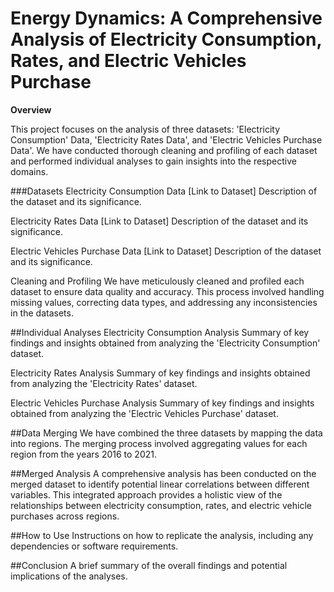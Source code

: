 # Energy Dynamics: A Comprehensive Analysis of Electricity Consumption, Rates, and Electric Vehicles Purchase

**Overview**

This project focuses on the analysis of three datasets: 'Electricity Consumption' Data, 'Electricity Rates Data', and 'Electric Vehicles Purchase Data'. We have conducted thorough cleaning and profiling of each dataset and performed individual analyses to gain insights into the respective domains.

###Datasets
Electricity Consumption Data
[Link to Dataset]
Description of the dataset and its significance.

Electricity Rates Data
[Link to Dataset]
Description of the dataset and its significance.

Electric Vehicles Purchase Data
[Link to Dataset]
Description of the dataset and its significance.

Cleaning and Profiling
We have meticulously cleaned and profiled each dataset to ensure data quality and accuracy. This process involved handling missing values, correcting data types, and addressing any inconsistencies in the datasets.

##Individual Analyses
Electricity Consumption Analysis
Summary of key findings and insights obtained from analyzing the 'Electricity Consumption' dataset.

Electricity Rates Analysis
Summary of key findings and insights obtained from analyzing the 'Electricity Rates' dataset.

Electric Vehicles Purchase Analysis
Summary of key findings and insights obtained from analyzing the 'Electric Vehicles Purchase' dataset.

##Data Merging
We have combined the three datasets by mapping the data into regions. The merging process involved aggregating values for each region from the years 2016 to 2021.

##Merged Analysis
A comprehensive analysis has been conducted on the merged dataset to identify potential linear correlations between different variables. This integrated approach provides a holistic view of the relationships between electricity consumption, rates, and electric vehicle purchases across regions.

##How to Use
Instructions on how to replicate the analysis, including any dependencies or software requirements.

##Conclusion
A brief summary of the overall findings and potential implications of the analyses.

